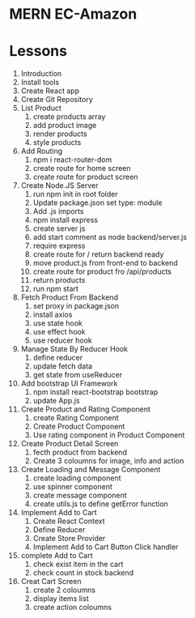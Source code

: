 # MERN EC-Amazon

# Lessons
1. Introduction
2. Install tools
3. Create React app
4. Create Git Repository
5. List Product
    1. create products array
    2. add product image
    3. render products
    4. style products
6. Add Routing
    1. npm i react-router-dom
    2. create route for home screen
    3. create route for product screen
7. Create Node.JS Server
    1. run npm init in root folder
    2. Update package.json set type: module
    3. Add .js imports
    4. npm install express
    5. create server js 
    6. add start comment as node backend/server.js
    7. require express 
    8. create route for / return backend ready
    9. move product.js from front-end to backend
    10. create route for product fro /api/products
    11. return products
    12. run npm start
8. Fetch Product From Backend
    1. set proxy in package.json
    2. install axios 
    3. use state hook
    4. use effect hook 
    5. use reducer hook
9. Manage State By Reducer Hook
    1. define reducer
    2. update fetch data
    3. get state from useReducer
10. Add bootstrap UI Framework
    1. npm install react-bootstrap bootstrap 
    2. update App.js
11. Create Product and Rating Component
    1. create Rating Component
    2. Create Product Component
    3. Use rating component in Product Component
12. Create Product Detail Screen
    1. fecth product from backend
    2. Create 3 coloumns for image, info and action
13. Create Loading and Message Component
    1. create loading component
    2. use spinner component
    3. create message component
    4. create utils.js to define getError function
14. Implement Add to Cart
    1. Create React Context
    2. Define Reducer
    3. Create Store Provider
    4. Implement Add to Cart Button Click handler
15. complete Add to Cart
    1. check exist item in the cart
    2. check count in stock backend
16. Creat Cart Screen
    1. create 2 coloumns
    2. display items list
    3. create action coloumns
